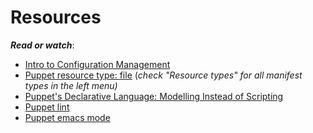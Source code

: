 # Resources
***Read or watch***:
- [Intro to Configuration Management]()
- [Puppet resource type: file]() (*check "Resource types" for all manifest types in the left menu)*
- [Puppet's Declarative Language: Modelling Instead of Scripting]()
- [Puppet lint]()
- [Puppet emacs mode]()
